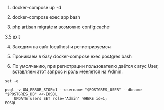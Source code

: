 1. docker-compose up -d

2. docker-compose exec app bash

3. php artisan migrate и возможно config:cache

3.5 exit

4. Заходим на сайт localhost и регистрируемся 

5. Проникаем в базу docker-compose exec postgres bash 

6. По умолчанию, при регистрации пользователю даётся сатус User, вставляем этот запрос и роль меняется на Admin.

```
set -e

psql -v ON_ERROR_STOP=1 --username "$POSTGRES_USER" --dbname "$POSTGRES_DB" <<-EOSQL
    UPDATE users SET role='Admin' WHERE id=1;
EOSQL
```


